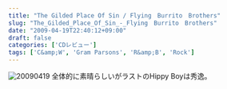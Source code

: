 ```yaml
---
title: "The Gilded Place Of Sin / Flying　Burrito　Brothers"
slug: "The_Gilded_Place_Of_Sin_-_Flying　Burrito　Brothers"
date: "2009-04-19T22:40:12+09:00"
draft: false
categories: ['CDレビュー']
tags: ['C&amp;W', 'Gram Parsons', 'R&amp;B', 'Rock']
---
```


![20090419](/wp-content/uploads/2009/04/20090419.jpg) 全体的に素晴らしいがラストのHippy Boyは秀逸。